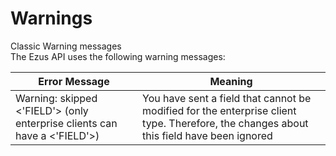 # Warnings

<aside class="notice">
Classic Warning messages
</aside>
The Ezus API uses the following warning messages:

| Error Message                                                             | Meaning                                                                                                                                 |
| ------------------------------------------------------------------------- | --------------------------------------------------------------------------------------------------------------------------------------- |
| Warning: skipped <'FIELD'> (only enterprise clients can have a <'FIELD'>) | You have sent a field that cannot be modified for the enterprise client type. Therefore, the changes about this field have been ignored |
